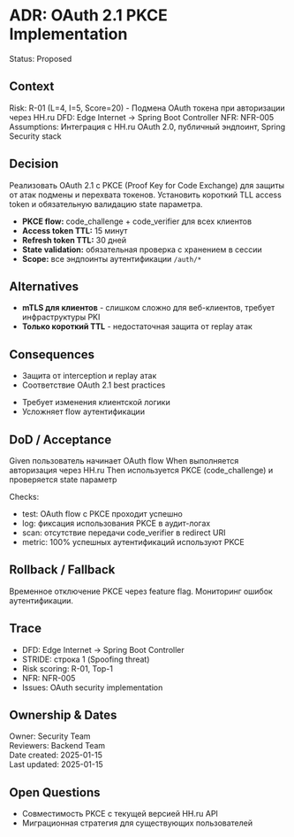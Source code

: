 # ADR: OAuth 2.1 PKCE Implementation
Status: Proposed

## Context
Risk: R-01 (L=4, I=5, Score=20) - Подмена OAuth токена при авторизации через HH.ru
DFD: Edge Internet → Spring Boot Controller
NFR: NFR-005
Assumptions: Интеграция с HH.ru OAuth 2.0, публичный эндпоинт, Spring Security stack

## Decision
Реализовать OAuth 2.1 с PKCE (Proof Key for Code Exchange) для защиты от атак подмены и перехвата токенов. Установить короткий TLL access token и обязательную валидацию state параметра.

- **PKCE flow:** code_challenge + code_verifier для всех клиентов
- **Access token TTL:** 15 минут
- **Refresh token TTL:** 30 дней
- **State validation:** обязательная проверка с хранением в сессии
- **Scope:** все эндпоинты аутентификации `/auth/*`

## Alternatives
- **mTLS для клиентов** - слишком сложно для веб-клиентов, требует инфраструктуры PKI
- **Только короткий TTL** - недостаточная защита от replay атак

## Consequences
+ Защита от interception и replay атак
+ Соответствие OAuth 2.1 best practices
- Требует изменения клиентской логики
- Усложняет flow аутентификации

## DoD / Acceptance
Given пользователь начинает OAuth flow
When выполняется авторизация через HH.ru
Then используется PKCE (code_challenge) и проверяется state параметр

Checks:
- test: OAuth flow с PKCE проходит успешно
- log: фиксация использования PKCE в аудит-логах
- scan: отсутствие передачи code_verifier в redirect URI
- metric: 100% успешных аутентификаций используют PKCE

## Rollback / Fallback
Временное отключение PKCE через feature flag. Мониторинг ошибок аутентификации.

## Trace
- DFD: Edge Internet → Spring Boot Controller
- STRIDE: строка 1 (Spoofing threat)
- Risk scoring: R-01, Top-1
- NFR: NFR-005
- Issues: OAuth security implementation

## Ownership & Dates
Owner: Security Team  
Reviewers: Backend Team  
Date created: 2025-01-15  
Last updated: 2025-01-15

## Open Questions
- Совместимость PKCE с текущей версией HH.ru API
- Миграционная стратегия для существующих пользователей
